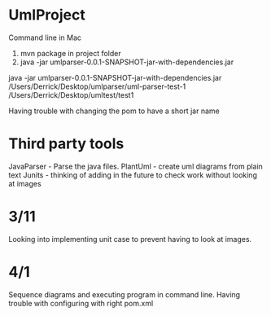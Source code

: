 # UmlProject
Command line in Mac
1. mvn package in project folder
2. java -jar umlparser-0.0.1-SNAPSHOT-jar-with-dependencies.jar <FileName> <FileOutput>

java -jar umlparser-0.0.1-SNAPSHOT-jar-with-dependencies.jar /Users/Derrick/Desktop/umlparser/uml-parser-test-1 /Users/Derrick/Desktop/umltest/test1

Having trouble with changing the pom to have a short jar name

# Third party tools
JavaParser - Parse the java files.
PlantUml - create uml diagrams from plain text
Junits - thinking of adding in the future to check work without looking at images

# 3/11 
Looking into implementing unit case to prevent having to look at images. 

# 4/1
Sequence diagrams and executing program in command line. Having trouble with configuring with right pom.xml
